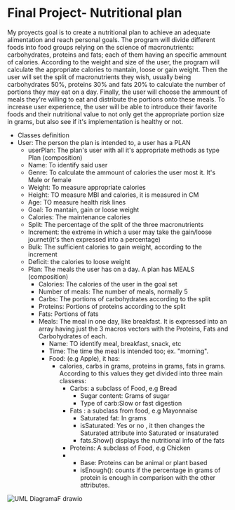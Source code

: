 # Final Project- Nutritional plan
My proyects goal is to create a nutritional plan to achieve an adequate alimentation and reach personal goals. The program will divide different foods into food groups relying on the science of macronutrients: carbohydrates, proteins and fats; each of them having an specific ammount of calories. According to the weight and size of the user, the program will calculate the appropriate calories to mantain, loose or gain weight. Then the user will set the split of macronutrients they wish, usually being carbohydrates 50%, proteins 30% and fats 20% to calculate the number of portions they may eat on a day.
Finally, the user will choose the ammount of meals they're willing to eat and distribute the portions onto these meals. To increase user experience, the user will be able to introduce their favorite foods and their nutritional value to not only get the appropriate portion size in grams, but also see if it's implementation is healthy or not.

- Classes definition
- User: The person the plan is intended to, a user has a PLAN
  - userPlan: The plan's user with all it's appropriate methods as type Plan (composition)
  - Name: To identify said user
  - Genre: To calculate the ammount of calories the user most it. It's Male or female
  - Weight: To measure appropriate calories
  - Height: TO measure MBI and calories, it is measured in CM
  - Age: TO measure health risk lines
  - Goal: To mantain, gain or loose weight
  - Calories: The maintenance calories
  - Split: The percentage of the split of the three macronutrients
  - Increment: the extreme in which a user may take the gain/loose journet(it's then expressed into a percentage)
  - Bulk: The sufficient calories to gain weight, according to the increment
  - Deficit: the calories to loose weight
  - Plan: The meals the user has on a day. A plan has MEALS (composition)
    - Calories: The calories of the user in the goal set
    - Number of meals: The number of meals, normally 5
    - Carbs: The portions of carbohydrates according to the split
    - Proteins: Portions of proteins according to the split
    - Fats: Portions of fats
    - Meals: The meal in one day, like breakfast. It is expressed into an array having just the 3 macros vectors with the Proteins, Fats and Carbohydrates of each.
      - Name: TO identify meal, breakfast, snack, etc
      - Time: The time the meal is intended too; ex. "morning".
      - Food: (e.g Apple), it has:
        - calories, carbs in grams, proteins in grams, fats in grams. According to this values they get divided into three main classess:
          - Carbs: a subclass of Food, e.g Bread
            - Sugar content: Grams of sugar
            - Type of carb:Slow or fast digestion
          - Fats : a subclass from food, e.g Mayonnaise
            - Saturated fat: In grams
            - isSaturated: Yes or no    , it then changes the Saturated attribute into Saturated or insaturated
            - fats.Show() displays the nutritional info of the fats
          - Proteins: A subclass of Food, e.g Chicken
          -   - Base: Proteins can be animal or plant based
              - isEnough(): counts if the percentage in grams of protein is enough in comparison with the other attributes.




![UML DiagramaF drawio](https://github.com/user-attachments/assets/7c086edb-6d4b-4f58-bf97-4ea7b4f44d04)
